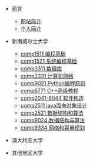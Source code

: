 - 前言
    - [网站简介](zh-cn/README.md)
    - [个人简介](zh-cn/my.md)
    
- 新南威尔士大学
    - [comp1511 编程基础]()
    - [comp1521 系统编程基础]()
    - [comp3311 数据库]()
    - [comp3331 计算机网络]()
    - [comp9021 Python编程原则]()
    - [comp6771 C++高级教程]()
    - [comp2041-9044 软件构造]()
    - [comp2511 java面向对象设计]()
    - [comp2521 数据结构和算法]()
    - [comp9024 数据结构与算法]()
    - [comp9334 网络和容量规划]()

- 澳大利亚大学

- 其他地区大学
